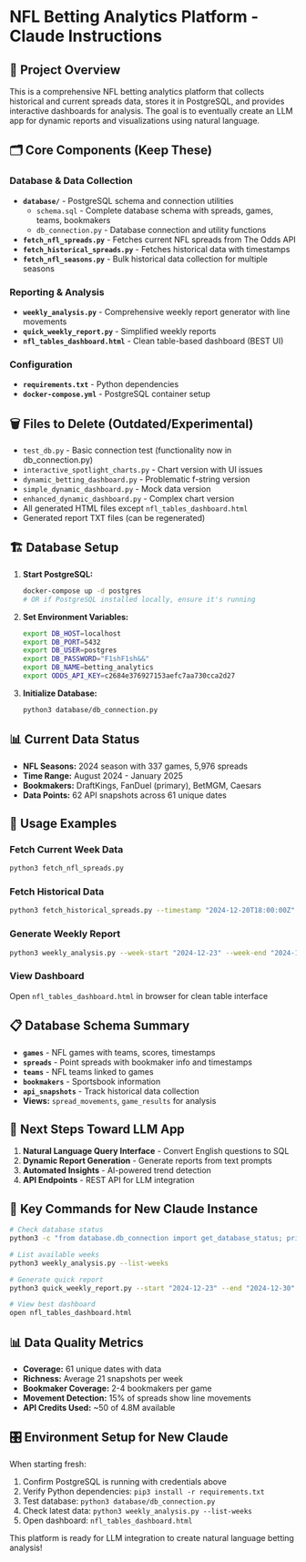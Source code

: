 # NFL Betting Analytics Platform - Claude Instructions

## 🎯 Project Overview
This is a comprehensive NFL betting analytics platform that collects historical and current spreads data, stores it in PostgreSQL, and provides interactive dashboards for analysis. The goal is to eventually create an LLM app for dynamic reports and visualizations using natural language.

## 🗂️ Core Components (Keep These)

### Database & Data Collection
- **`database/`** - PostgreSQL schema and connection utilities
  - `schema.sql` - Complete database schema with spreads, games, teams, bookmakers
  - `db_connection.py` - Database connection and utility functions
- **`fetch_nfl_spreads.py`** - Fetches current NFL spreads from The Odds API
- **`fetch_historical_spreads.py`** - Fetches historical data with timestamps
- **`fetch_nfl_seasons.py`** - Bulk historical data collection for multiple seasons

### Reporting & Analysis
- **`weekly_analysis.py`** - Comprehensive weekly report generator with line movements
- **`quick_weekly_report.py`** - Simplified weekly reports
- **`nfl_tables_dashboard.html`** - Clean table-based dashboard (BEST UI)

### Configuration
- **`requirements.txt`** - Python dependencies
- **`docker-compose.yml`** - PostgreSQL container setup

## 🗑️ Files to Delete (Outdated/Experimental)
- `test_db.py` - Basic connection test (functionality now in db_connection.py)
- `interactive_spotlight_charts.py` - Chart version with UI issues
- `dynamic_betting_dashboard.py` - Problematic f-string version
- `simple_dynamic_dashboard.py` - Mock data version
- `enhanced_dynamic_dashboard.py` - Complex chart version
- All generated HTML files except `nfl_tables_dashboard.html`
- Generated report TXT files (can be regenerated)

## 🏗️ Database Setup
1. **Start PostgreSQL:**
   ```bash
   docker-compose up -d postgres
   # OR if PostgreSQL installed locally, ensure it's running
   ```

2. **Set Environment Variables:**
   ```bash
   export DB_HOST=localhost
   export DB_PORT=5432
   export DB_USER=postgres
   export DB_PASSWORD="F1shF1sh&&"
   export DB_NAME=betting_analytics
   export ODDS_API_KEY=c2684e376927153aefc7aa730cca2d27
   ```

3. **Initialize Database:**
   ```bash
   python3 database/db_connection.py
   ```

## 📊 Current Data Status
- **NFL Seasons:** 2024 season with 337 games, 5,976 spreads
- **Time Range:** August 2024 - January 2025
- **Bookmakers:** DraftKings, FanDuel (primary), BetMGM, Caesars
- **Data Points:** 62 API snapshots across 61 unique dates

## 🚀 Usage Examples

### Fetch Current Week Data
```bash
python3 fetch_nfl_spreads.py
```

### Fetch Historical Data
```bash
python3 fetch_historical_spreads.py --timestamp "2024-12-20T18:00:00Z" --bookmakers "draftkings,fanduel"
```

### Generate Weekly Report
```bash
python3 weekly_analysis.py --week-start "2024-12-23" --week-end "2024-12-30"
```

### View Dashboard
Open `nfl_tables_dashboard.html` in browser for clean table interface

## 📋 Database Schema Summary
- **`games`** - NFL games with teams, scores, timestamps
- **`spreads`** - Point spreads with bookmaker info and timestamps
- **`teams`** - NFL teams linked to games
- **`bookmakers`** - Sportsbook information
- **`api_snapshots`** - Track historical data collection
- **Views:** `spread_movements`, `game_results` for analysis

## 🎯 Next Steps Toward LLM App
1. **Natural Language Query Interface** - Convert English questions to SQL
2. **Dynamic Report Generation** - Generate reports from text prompts
3. **Automated Insights** - AI-powered trend detection
4. **API Endpoints** - REST API for LLM integration

## 🔧 Key Commands for New Claude Instance
```bash
# Check database status
python3 -c "from database.db_connection import get_database_status; print(get_database_status())"

# List available weeks
python3 weekly_analysis.py --list-weeks

# Generate quick report
python3 quick_weekly_report.py --start "2024-12-23" --end "2024-12-30"

# View best dashboard
open nfl_tables_dashboard.html
```

## 📊 Data Quality Metrics
- **Coverage:** 61 unique dates with data
- **Richness:** Average 21 snapshots per week
- **Bookmaker Coverage:** 2-4 bookmakers per game
- **Movement Detection:** 15% of spreads show line movements
- **API Credits Used:** ~50 of 4.8M available

## 🎛️ Environment Setup for New Claude
When starting fresh:
1. Confirm PostgreSQL is running with credentials above
2. Verify Python dependencies: `pip3 install -r requirements.txt`
3. Test database: `python3 database/db_connection.py`
4. Check latest data: `python3 weekly_analysis.py --list-weeks`
5. Open dashboard: `nfl_tables_dashboard.html`

This platform is ready for LLM integration to create natural language betting analysis!